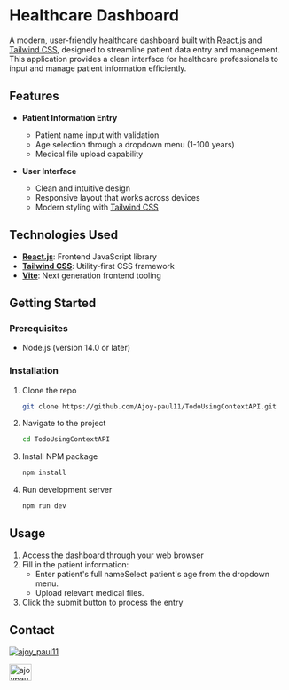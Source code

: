 # Healthcare Dashboard

A modern, user-friendly healthcare dashboard built with [React.js](https://reactjs.org/) and [Tailwind CSS](https://tailwindcss.com/), designed to streamline patient data entry and management. This application provides a clean interface for healthcare professionals to input and manage patient information efficiently.

## Features

- **Patient Information Entry**

  - Patient name input with validation
  - Age selection through a dropdown menu (1-100 years)
  - Medical file upload capability

- **User Interface**
  - Clean and intuitive design
  - Responsive layout that works across devices
  - Modern styling with [Tailwind CSS](https://tailwindcss.com/)

## Technologies Used

- **[React.js](https://reactjs.org/)**: Frontend JavaScript library
- **[Tailwind CSS](https://tailwindcss.com/)**: Utility-first CSS framework
- **[Vite](https://vitejs.dev/)**: Next generation frontend tooling

## Getting Started

### Prerequisites

- Node.js (version 14.0 or later)

### Installation

1. Clone the repo
   ```sh
   git clone https://github.com/Ajoy-paul11/TodoUsingContextAPI.git
   ```
2. Navigate to the project
   ```sh
   cd TodoUsingContextAPI
   ```
3. Install NPM package
   ```sh
   npm install
   ```
4. Run development server
   ```sh
   npm run dev
   ```

## Usage

1. Access the dashboard through your web browser
2. Fill in the patient information:
   - Enter patient's full nameSelect patient's age from the dropdown menu.
   - Upload relevant medical files.
3. Click the submit button to process the entry

## Contact

<p align="left"> <a href="https://twitter.com/ajoy_paul11" target="blank"><img src="https://img.shields.io/twitter/follow/ajoy_paul11?logo=twitter&style=for-the-badge" alt="ajoy_paul11" /></a> </p>

<a href="https://linkedin.com/in/ajoypaul" target="blank"><img align="center" src="https://raw.githubusercontent.com/rahuldkjain/github-profile-readme-generator/master/src/images/icons/Social/linked-in-alt.svg" alt="ajoypaul" height="30" width="40" /></a>

